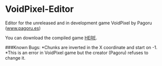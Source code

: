 # VoidPixel-Editor
Editor for the unreleased and in development game VoidPixel by Pagoru (www.pagoru.es)

You can download the compiled game [HERE](https://github.com/mcmacker4/VoidPixel-Editor/blob/master/VoidPixel-Editor.zip?raw=true "Download").

###Known Bugs:
    *Chunks are inverted in the X coordinate and start on -1.
        *This is an error in VoidPixel game but the creator (Pagoru) refuses to change it.
